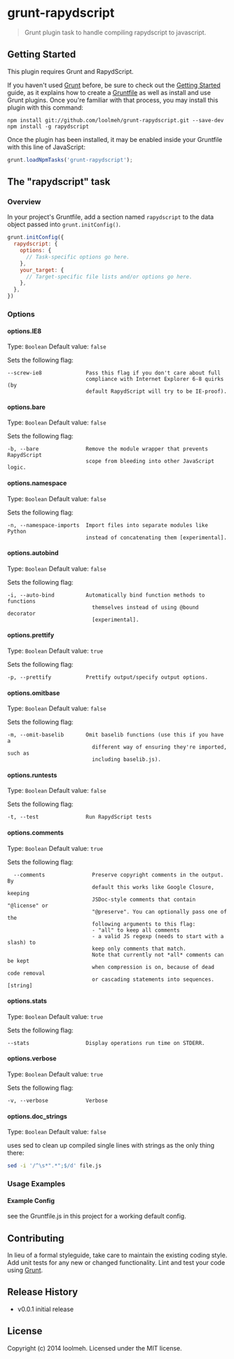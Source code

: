 # grunt-rapydscript

> Grunt plugin task to handle compiling rapydscript to javascript.

## Getting Started
This plugin requires Grunt and RapydScript.

If you haven't used [Grunt](http://gruntjs.com/) before, be sure to check out the [Getting Started](http://gruntjs.com/getting-started) guide, as it explains how to create a [Gruntfile](http://gruntjs.com/sample-gruntfile) as well as install and use Grunt plugins. Once you're familiar with that process, you may install this plugin with this command:

```shell
npm install git://github.com/loolmeh/grunt-rapydscript.git --save-dev
npm install -g rapydscript
```

Once the plugin has been installed, it may be enabled inside your Gruntfile with this line of JavaScript:

```js
grunt.loadNpmTasks('grunt-rapydscript');
```

## The "rapydscript" task

### Overview
In your project's Gruntfile, add a section named `rapydscript` to the data object passed into `grunt.initConfig()`.

```js
grunt.initConfig({
  rapydscript: {
    options: {
      // Task-specific options go here.
    },
    your_target: {
      // Target-specific file lists and/or options go here.
    },
  },
})
```

### Options

#### options.IE8
Type: `Boolean`
Default value: `false`

Sets the following flag:

```
--screw-ie8              Pass this flag if you don't care about full
                         compliance with Internet Explorer 6-8 quirks (by
                         default RapydScript will try to be IE-proof).

```

#### options.bare
Type: `Boolean`
Default value: `false`

Sets the following flag:

```
-b, --bare               Remove the module wrapper that prevents RapydScript
                         scope from bleeding into other JavaScript logic.
```

#### options.namespace
Type: `Boolean`
Default value: `false`

Sets the following flag:

```
-n, --namespace-imports  Import files into separate modules like Python
                         instead of concatenating them [experimental].
```

#### options.autobind
Type: `Boolean`
Default value: `false`

Sets the following flag:

```
-i, --auto-bind          Automatically bind function methods to functions
                           themselves instead of using @bound decorator
                           [experimental].
```

#### options.prettify
Type: `Boolean`
Default value: `true`

Sets the following flag:

```
-p, --prettify           Prettify output/specify output options.
```

#### options.omitbase
Type: `Boolean`
Default value: `false`

Sets the following flag:

```
-m, --omit-baselib       Omit baselib functions (use this if you have a
                           different way of ensuring they're imported, such as
                           including baselib.js).
```

#### options.runtests
Type: `Boolean`
Default value: `false`

Sets the following flag:

```
-t, --test               Run RapydScript tests
```

#### options.comments
Type: `Boolean`
Default value: `true`

Sets the following flag:

```
  --comments               Preserve copyright comments in the output. By
                           default this works like Google Closure, keeping
                           JSDoc-style comments that contain "@license" or
                           "@preserve". You can optionally pass one of the
                           following arguments to this flag:
                           - "all" to keep all comments
                           - a valid JS regexp (needs to start with a slash) to
                           keep only comments that match.
                           Note that currently not *all* comments can be kept
                           when compression is on, because of dead code removal
                           or cascading statements into sequences.      [string]
```

#### options.stats
Type: `Boolean`
Default value: `true`

Sets the following flag:

```
--stats                  Display operations run time on STDERR.
```

#### options.verbose
Type: `Boolean`
Default value: `true`

Sets the following flag:

```
-v, --verbose            Verbose
```

#### options.doc_strings
Type: `Boolean`
Default value: `false`

uses sed to clean up compiled single lines with strings as the only thing there:

```sh
sed -i '/^\s*".*";$/d' file.js
``` 

### Usage Examples

#### Example Config

see the Gruntfile.js in this project for a working default config.


## Contributing
In lieu of a formal styleguide, take care to maintain the existing coding style. Add unit tests for any new or changed functionality. Lint and test your code using [Grunt](http://gruntjs.com/).

## Release History
- v0.0.1  initial release

## License
Copyright (c) 2014 loolmeh. Licensed under the MIT license.
